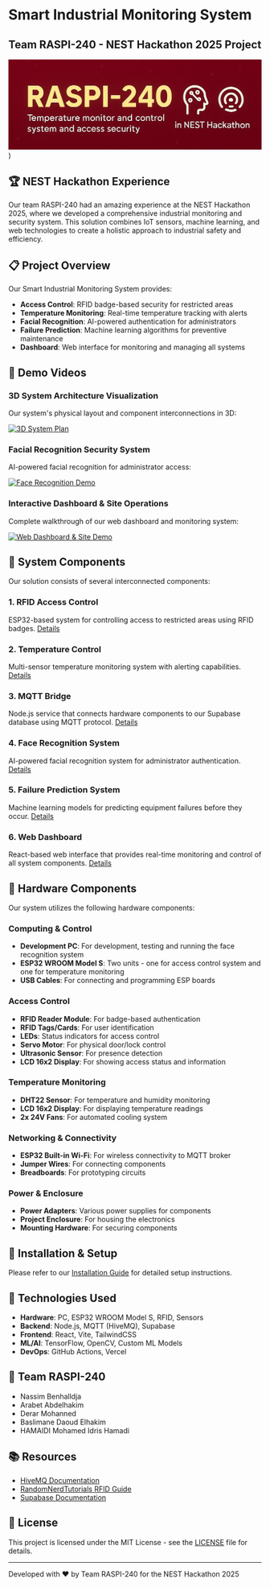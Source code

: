 # Smart Industrial Monitoring System
## Team RASPI-240 - NEST Hackathon 2025 Project

![Project Banner](./docs/ss.png))

## 🏆 NEST Hackathon Experience

Our team RASPI-240 had an amazing experience at the NEST Hackathon 2025, where we developed a comprehensive industrial monitoring and security system. This solution combines IoT sensors, machine learning, and web technologies to create a holistic approach to industrial safety and efficiency.

## 📋 Project Overview

Our Smart Industrial Monitoring System provides:

- **Access Control**: RFID badge-based security for restricted areas
- **Temperature Monitoring**: Real-time temperature tracking with alerts
- **Facial Recognition**: AI-powered authentication for administrators
- **Failure Prediction**: Machine learning algorithms for preventive maintenance
- **Dashboard**: Web interface for monitoring and managing all systems

## 🎥 Demo Videos

### 3D System Architecture Visualization
Our system's physical layout and component interconnections in 3D:

[![3D System Plan](https://img.youtube.com/vi/RSE16WzwnU0/0.jpg)](https://youtu.be/RSE16WzwnU0)

### Facial Recognition Security System
AI-powered facial recognition for administrator access:

[![Face Recognition Demo](https://img.youtube.com/vi/oYCKodpSrzM/0.jpg)](https://youtu.be/oYCKodpSrzM)

### Interactive Dashboard & Site Operations
Complete walkthrough of our web dashboard and monitoring system:

[![Web Dashboard & Site Demo](https://img.youtube.com/vi/Pgzu2_fCa18/0.jpg)](https://youtu.be/Pgzu2_fCa18)

## 🧩 System Components

Our solution consists of several interconnected components:

### 1. RFID Access Control
ESP32-based system for controlling access to restricted areas using RFID badges. [Details](./docs/rfid_access.md)

### 2. Temperature Control
Multi-sensor temperature monitoring system with alerting capabilities. [Details](./docs/temperature_control.md)

### 3. MQTT Bridge
Node.js service that connects hardware components to our Supabase database using MQTT protocol. [Details](./docs/mqtt_bridge.md)

### 4. Face Recognition System
AI-powered facial recognition system for administrator authentication. [Details](./docs/face_recognition.md)

### 5. Failure Prediction System
Machine learning models for predicting equipment failures before they occur. [Details](./docs/failure_prediction.md)

### 6. Web Dashboard
React-based web interface that provides real-time monitoring and control of all system components. [Details](./docs/web_dashboard.md)

## 🔌 Hardware Components

Our system utilizes the following hardware components:

### Computing & Control
- **Development PC**: For development, testing and running the face recognition system
- **ESP32 WROOM Model S**: Two units - one for access control system and one for temperature monitoring
- **USB Cables**: For connecting and programming ESP boards

### Access Control
- **RFID Reader Module**: For badge-based authentication
- **RFID Tags/Cards**: For user identification
- **LEDs**: Status indicators for access control
- **Servo Motor**: For physical door/lock control
- **Ultrasonic Sensor**: For presence detection
- **LCD 16x2 Display**: For showing access status and information

### Temperature Monitoring
- **DHT22 Sensor**: For temperature and humidity monitoring
- **LCD 16x2 Display**: For displaying temperature readings
- **2x 24V Fans**: For automated cooling system

### Networking & Connectivity
- **ESP32 Built-in Wi-Fi**: For wireless connectivity to MQTT broker
- **Jumper Wires**: For connecting components
- **Breadboards**: For prototyping circuits

### Power & Enclosure
- **Power Adapters**: Various power supplies for components
- **Project Enclosure**: For housing the electronics
- **Mounting Hardware**: For securing components

## 🚀 Installation & Setup

Please refer to our [Installation Guide](./docs/installation.md) for detailed setup instructions.

## 🔧 Technologies Used

- **Hardware**: PC, ESP32 WROOM Model S, RFID, Sensors
- **Backend**: Node.js, MQTT (HiveMQ), Supabase
- **Frontend**: React, Vite, TailwindCSS
- **ML/AI**: TensorFlow, OpenCV, Custom ML Models
- **DevOps**: GitHub Actions, Vercel

## 👥 Team RASPI-240

- Nassim Benhalldja
- Arabet Abdelhakim
- Derar Mohanned
- Baslimane Daoud Elhakim
- HAMAIDI Mohamed Idris Hamadi

## 📚 Resources

- [HiveMQ Documentation](https://www.hivemq.com/docs/)
- [RandomNerdTutorials RFID Guide](https://randomnerdtutorials.com/)
- [Supabase Documentation](https://supabase.io/docs)

## 📄 License

This project is licensed under the MIT License - see the [LICENSE](LICENSE) file for details.

---

Developed with ❤️ by Team RASPI-240 for the NEST Hackathon 2025
